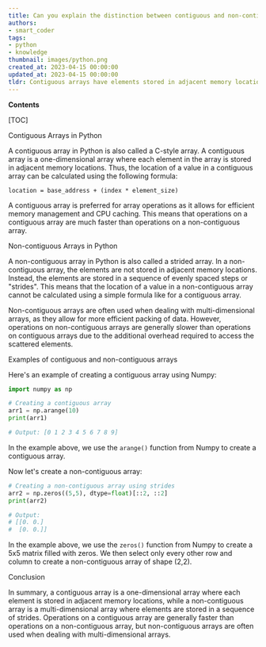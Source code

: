 ```yaml
---
title: Can you explain the distinction between contiguous and non-contiguous arrays?
authors:
- smart_coder
tags:
- python
- knowledge
thumbnail: images/python.png
created_at: 2023-04-15 00:00:00
updated_at: 2023-04-15 00:00:00
tldr: Contiguous arrays have elements stored in adjacent memory locations, while non-contiguous arrays have scattered elements stored at different locations in memory.
---
```


**Contents**

[TOC]

Contiguous Arrays in Python

A contiguous array in Python is also called a C-style array. A contiguous array is a one-dimensional array where each element in the array is stored in adjacent memory locations. Thus, the location of a value in a contiguous array can be calculated using the following formula:

    location = base_address + (index * element_size)

A contiguous array is preferred for array operations as it allows for efficient memory management and CPU caching. This means that operations on a contiguous array are much faster than operations on a non-contiguous array. 

Non-contiguous Arrays in Python

A non-contiguous array in Python is also called a strided array. In a non-contiguous array, the elements are not stored in adjacent memory locations. Instead, the elements are stored in a sequence of evenly spaced steps or "strides". This means that the location of a value in a non-contiguous array cannot be calculated using a simple formula like for a contiguous array. 

Non-contiguous arrays are often used when dealing with multi-dimensional arrays, as they allow for more efficient packing of data. However, operations on non-contiguous arrays are generally slower than operations on contiguous arrays due to the additional overhead required to access the scattered elements.

Examples of contiguous and non-contiguous arrays

Here's an example of creating a contiguous array using Numpy:

```python
import numpy as np 

# Creating a contiguous array
arr1 = np.arange(10)
print(arr1)

# Output: [0 1 2 3 4 5 6 7 8 9]
```

In the example above, we use the `arange()` function from Numpy to create a contiguous array.

Now let's create a non-contiguous array:

```python
# Creating a non-contiguous array using strides
arr2 = np.zeros((5,5), dtype=float)[::2, ::2]
print(arr2)

# Output:
# [[0. 0.]
#  [0. 0.]]
```

In the example above, we use the `zeros()` function from Numpy to create a 5x5 matrix filled with zeros. We then select only every other row and column to create a non-contiguous array of shape (2,2). 

Conclusion

In summary, a contiguous array is a one-dimensional array where each element is stored in adjacent memory locations, while a non-contiguous array is a multi-dimensional array where elements are stored in a sequence of strides. Operations on a contiguous array are generally faster than operations on a non-contiguous array, but non-contiguous arrays are often used when dealing with multi-dimensional arrays.
